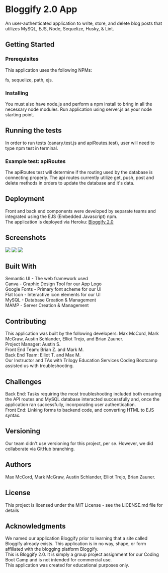 # Bloggify 2.0 App

An user-authenticated application to write, store, and delete blog posts that utilizes MySQL, EJS, Node, Sequelize, Husky, & Lint.

## Getting Started

### Prerequisites

This application uses the following NPMs:

fs, sequelize, path, ejs.

### Installing
You must also have node.js and perform a npm install to bring in all the necessary node modules. 
Run application using server.js as your node starting point.

## Running the tests

In order to run tests (canary.test.js and apiRoutes.test), user will need to type npm test in terminal.

### Example test: apiRoutes

The apiRoutes test will determine if the routing used by the database is connecting properly. 
The api routes currently utilize get, push, post and delete methods in orders to update the database and it's data.

## Deployment

Front and back end components were developed by separate teams and integrated using the EJS (Embedded Javascript) npm. 
<br>
The application is deployed via Heroku: [Bloggify 2.0](https://handsome-gentlemen-blogify.herokuapp.com/signup)

## Screenshots
<img src="/public/images/login.png">
<img src="/public/images/index.png">
<img src="/public/images/show.png">

## Built With
Semantic UI - The web framework used
<br>
Canva - Graphic Design Tool for our App Logo
<br>
Google Fonts - Primary font scheme for our UI
<br>
Flat Icon - Interactive icon elements for our UI
<br>
MySQL - Database Creation & Management
<br>
MAMP - Server Creation & Management

## Contributing
This application was built by the following developers: Max McCord, Mark McGraw, Austin Schlander, Elliot Trejo, and Brian Zauner.
<br>
Project Manager: Austin S.
<br>
Front End Team: Brian Z. and Mark M.
<br>
Back End Team: Elliot T. and Max M.
<br>
Our Instructor and TAs with Trilogy Education Services Coding Bootcamp assisted us with troubleshooting.

## Challenges
Back End: Tasks requiring the most troubleshooting included both ensuring the API routes and MySQL database interacted successfully and, once the application ran successfully, incorporating user authentication.
<br>
Front End: Linking forms to backend code, and converting HTML to EJS syntax.


## Versioning
Our team didn't use versioning for this project, per se. However, we did collaborate via GitHub branching.

## Authors
Max McCord, Mark McGraw, Austin Schlander, Elliot Trejo, Brian Zauner.

## License
This project is licensed under the MIT License - see the LICENSE.md file for details

## Acknowledgments
We named our application Bloggify prior to learning that a site called Bloggify already exists. This application is in no way, shape, or form affiliated with the blogging platform Bloggify. 
<br>This is Bloggify 2.0. It is simply a group project assignment for our Coding Boot Camp and is not intended for commercial use. 
<br>
This application was created for educational purposes only.

